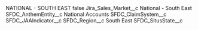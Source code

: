 <?xml version="1.0" encoding="UTF-8"?>
<CustomMetadata xmlns="http://soap.sforce.com/2006/04/metadata" xmlns:xsi="http://www.w3.org/2001/XMLSchema-instance" xmlns:xsd="http://www.w3.org/2001/XMLSchema">
    <label>NATIONAL - SOUTH EAST</label>
    <protected>false</protected>
    <values>
        <field>Jira_Sales_Market__c</field>
        <value xsi:type="xsd:string">National - South East</value>
    </values>
    <values>
        <field>SFDC_AnthemEntity__c</field>
        <value xsi:type="xsd:string">National Accounts</value>
    </values>
    <values>
        <field>SFDC_ClaimSystem__c</field>
        <value xsi:nil="true"/>
    </values>
    <values>
        <field>SFDC_JAAIndicator__c</field>
        <value xsi:nil="true"/>
    </values>
    <values>
        <field>SFDC_Region__c</field>
        <value xsi:type="xsd:string">South East</value>
    </values>
    <values>
        <field>SFDC_SitusState__c</field>
        <value xsi:nil="true"/>
    </values>
</CustomMetadata>
